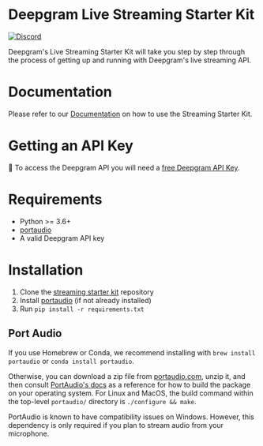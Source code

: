 # Deepgram Live Streaming Starter Kit

[![Discord](https://dcbadge.vercel.app/api/server/xWRaCDBtW4?style=flat)](https://discord.gg/xWRaCDBtW4)

Deepgram's Live Streaming Starter Kit will take you step by step through the process of getting up and running with Deepgram's live streaming API.


# Documentation

Please refer to our [Documentation](https://developers.deepgram.com/docs/getting-started-with-the-streaming-test-suite) on how to use the Streaming Starter Kit.

# Getting an API Key

🔑 To access the Deepgram API you will need a [free Deepgram API Key](https://console.deepgram.com/signup?jump=keys).

# Requirements

- Python >= 3.6+
- [portaudio](http://portaudio.com/)
- A valid Deepgram API key

# Installation

1. Clone the [streaming starter kit](https://github.com/deepgram/streaming-test-suite/) repository
2. Install [portaudio](http://portaudio.com/) (if not already installed)
3. Run `pip install -r requirements.txt`

## Port Audio

If you use Homebrew or Conda, we recommend installing with `brew install portaudio` or `conda install portaudio`.

Otherwise, you can download a zip file from [portaudio.com](http://portaudio.com/), unzip it, and then consult [PortAudio's docs](http://www.portaudio.com/docs/v19-doxydocs/pages.html) as a reference for how to build the package on your operating system. For Linux and MacOS, the build command within the top-level `portaudio/` directory is `./configure && make`.

PortAudio is known to have compatibility issues on Windows. However, this dependency is only required if you plan to stream audio from your microphone.